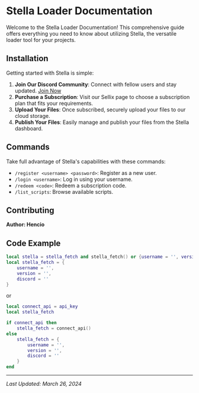 # Stella Loader Documentation

Welcome to the Stella Loader Documentation! This comprehensive guide offers everything you need to know about utilizing Stella, the versatile loader tool for your projects.

## Installation

Getting started with Stella is simple:

1. **Join Our Discord Community**: Connect with fellow users and stay updated. [Join Now](https://discord.gg/zJQjXZGKg7)
2. **Purchase a Subscription**: Visit our Sellix page to choose a subscription plan that fits your requirements.
3. **Upload Your Files**: Once subscribed, securely upload your files to our cloud storage.
4. **Publish Your Files**: Easily manage and publish your files from the Stella dashboard.

## Commands

Take full advantage of Stella's capabilities with these commands:

- `/register <username> <password>`: Register as a new user.
- `/login <username>`: Log in using your username.
- `/redeem <code>`: Redeem a subscription code.
- `/list_scripts`: Browse available scripts.

## Contributing

**Author: Hencio**

## Code Example

```lua
local stella = stella_fetch and stella_fetch() or {username = '', version = '', discord = ''}
local stella_fetch = {
    username = '',
    version = '',
    discord = ''
}
```
or

```lua
local connect_api = api_key
local stella_fetch

if connect_api then
    stella_fetch = connect_api()
else
    stella_fetch = { 
        username = '', 
        version = '', 
        discord = '' 
    }
end
```

---
*Last Updated: March 26, 2024*
